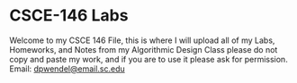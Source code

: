 # CSCE-146 Labs

Welcome to my CSCE 146 File, this is where I will upload all of my Labs, Homeworks, and Notes from my Algorithmic Design Class
please do not copy and paste my work, and if you are to use it please ask for permission. Email: dpwendel@email.sc.edu
